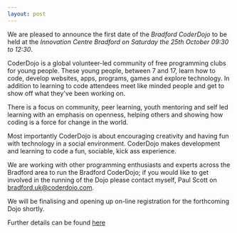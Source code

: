 ```yaml
---
layout: post
---
```

We are pleased to announce the first date of the _Bradford CoderDojo_ to be held at the _Innovation Centre Bradford on Saturday the 25th October 09:30 to 12:30_.

CoderDojo is a global volunteer-led community of free programming clubs for young people. These young people, between 7 and 17, learn how to code, develop websites, apps, programs, games and explore technology. In addition to learning to code attendees meet like minded people and get to show off what they've been working on.

There is a focus on community, peer learning, youth mentoring and self led learning with an emphasis on openness, helping others and showing how coding is a force for change in the world.

Most importantly CoderDojo is about encouraging creativity and having fun with technology in a social environment. CoderDojo makes development and learning to code a fun, sociable, kick ass experience.

We are working with other programming enthusiasts and experts across the Bradford area to run the Bradford CoderDojo; if you would like to get involved in the running of the Dojo please contact myself, Paul Scott on <bradford.uk@coderdojo.com>.

We will be finalising and opening up on-line registration for the forthcoming Dojo shortly.

Further details can be found [here](https://zen.coderdojo.com/dojo/766)